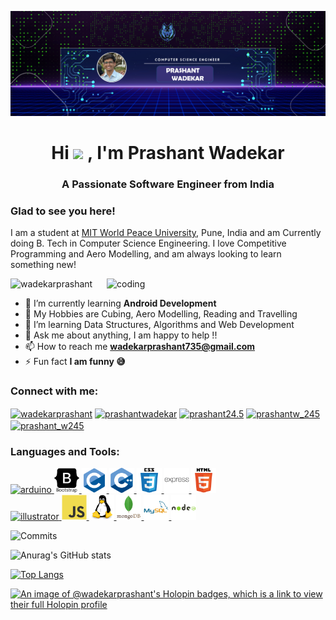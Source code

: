 ![logo](https://github.com/WadekarPrashant/WadekarPrashant/blob/main/PRBANNER.png)
<h1 align="center">Hi <img src="https://media.giphy.com/media/hvRJCLFzcasrR4ia7z/giphy.gif" width="35px">
, I'm Prashant Wadekar</h1>
<h3 align="center">A Passionate Software Engineer from India</h3>

### Glad to see you here! &nbsp; 

I am a student at [MIT World Peace University](https://mitwpu.edu.in), Pune, India and am Currently doing B. Tech in Computer Science Engineering. 
I love Competitive Programming and Aero Modelling, and am always looking to learn something new!

<!-- <img align="right" alt="coding" width="400" src="https://user-images.githubusercontent.com/74038190/235224431-e8c8c12e-6826-47f1-89fb-2ddad83b3abf.gif"> -->

<img align="right" alt="coding" width="350" src="https://user-images.githubusercontent.com/74038190/238353480-219bcc70-f5dc-466b-9a60-29653d8e8433.gif">

<p align="left"><img src="https://komarev.com/ghpvc/?username=wadekarprashant&label=Profile%20views&color=0e75b6&style=flat" alt="wadekarprashant" /> 
<!-- <a href="https://visitorbadge.io/status?path=https%3A%2F%2Fgithub.com%2FWadekarPrashant"><img src="https://api.visitorbadge.io/api/visitors?path=https%3A%2F%2Fgithub.com%2FWadekarPrashant&label=Visitors%3A%20&countColor=%23ba68c8&style=flat&labelStyle=none" /></a> -->
<!-- <img align="right" alt="coding" width="400" src="https://user-images.githubusercontent.com/55389276/140866485-8fb1c876-9a8f-4d6a-98dc-08c4981eaf70.gif"> -->
  <!-- <img align="right" alt="coding" width="400" src="https://user-images.githubusercontent.com/74038190/235224431-e8c8c12e-6826-47f1-89fb-2ddad83b3abf.gif"> -->
</p>

- 🌱 I’m currently learning **Android Development**
- 👨 My Hobbies are Cubing, Aero Modelling, Reading and Travelling
- 🚀 I’m learning Data Structures, Algorithms and Web Development
- 💬 Ask me about anything, I am happy to help !!
- 📫 How to reach me **wadekarprashant735@gmail.com**
- ⚡ Fun fact **I am funny 😅**

<h3 align="left">Connect with me:</h3>
<p align="left">
<a href="https://dev.to/wadekarprashant" target="blank"><img align="center" src="https://raw.githubusercontent.com/rahuldkjain/github-profile-readme-generator/master/src/images/icons/Social/devto.svg" alt="wadekarprashant" height="30" width="40" /></a>
<a href="https://linkedin.com/in/prashantwadekar" target="blank"><img align="center" src="https://raw.githubusercontent.com/rahuldkjain/github-profile-readme-generator/master/src/images/icons/Social/linked-in-alt.svg" alt="prashantwadekar" height="30" width="40" /></a>
<a href="https://instagram.com/prashant24.5" target="blank"><img align="center" src="https://raw.githubusercontent.com/rahuldkjain/github-profile-readme-generator/master/src/images/icons/Social/instagram.svg" alt="prashant24.5" height="30" width="40" /></a>
<a href="https://www.codechef.com/users/prashantw_245" target="blank"><img align="center" src="https://cdn.jsdelivr.net/npm/simple-icons@3.1.0/icons/codechef.svg" alt="prashantw_245" height="30" width="40" /></a>
<a href="https://codeforces.com/profile/prashant_w245" target="blank"><img align="center" src="https://raw.githubusercontent.com/rahuldkjain/github-profile-readme-generator/master/src/images/icons/Social/codeforces.svg" alt="prashant_w245" height="30" width="40" /></a>
</p>

<h3 align="left">Languages and Tools:</h3>
<p align="left"> <a href="https://www.arduino.cc/" target="_blank" rel="noreferrer"> <img src="https://cdn.worldvectorlogo.com/logos/arduino-1.svg" alt="arduino" width="40" height="40"/> </a> <a href="https://getbootstrap.com" target="_blank" rel="noreferrer"> <img src="https://raw.githubusercontent.com/devicons/devicon/master/icons/bootstrap/bootstrap-plain-wordmark.svg" alt="bootstrap" width="40" height="40"/> </a> <a href="https://www.cprogramming.com/" target="_blank" rel="noreferrer"> <img src="https://raw.githubusercontent.com/devicons/devicon/master/icons/c/c-original.svg" alt="c" width="40" height="40"/> </a> <a href="https://www.w3schools.com/cpp/" target="_blank" rel="noreferrer"> <img src="https://raw.githubusercontent.com/devicons/devicon/master/icons/cplusplus/cplusplus-original.svg" alt="cplusplus" width="40" height="40"/> </a> <a href="https://www.w3schools.com/css/" target="_blank" rel="noreferrer"> <img src="https://raw.githubusercontent.com/devicons/devicon/master/icons/css3/css3-original-wordmark.svg" alt="css3" width="40" height="40"/> </a> <a href="https://expressjs.com" target="_blank" rel="noreferrer"> <img src="https://raw.githubusercontent.com/devicons/devicon/master/icons/express/express-original-wordmark.svg" alt="express" width="40" height="40"/> </a> <a href="https://www.w3.org/html/" target="_blank" rel="noreferrer"> <img src="https://raw.githubusercontent.com/devicons/devicon/master/icons/html5/html5-original-wordmark.svg" alt="html5" width="40" height="40"/> </a> 
<br>
<a href="https://www.adobe.com/in/products/illustrator.html" target="_blank" rel="noreferrer"> <img src="https://www.vectorlogo.zone/logos/adobe_illustrator/adobe_illustrator-icon.svg" alt="illustrator" width="40" height="40"/> </a> <a href="https://developer.mozilla.org/en-US/docs/Web/JavaScript" target="_blank" rel="noreferrer"> <img src="https://raw.githubusercontent.com/devicons/devicon/master/icons/javascript/javascript-original.svg" alt="javascript" width="40" height="40"/> </a> <a href="https://www.linux.org/" target="_blank" rel="noreferrer"> <img src="https://raw.githubusercontent.com/devicons/devicon/master/icons/linux/linux-original.svg" alt="linux" width="40" height="40"/> </a> <a href="https://www.mongodb.com/" target="_blank" rel="noreferrer"> <img src="https://raw.githubusercontent.com/devicons/devicon/master/icons/mongodb/mongodb-original-wordmark.svg" alt="mongodb" width="40" height="40"/> </a> <a href="https://www.mysql.com/" target="_blank" rel="noreferrer"> <img src="https://raw.githubusercontent.com/devicons/devicon/master/icons/mysql/mysql-original-wordmark.svg" alt="mysql" width="40" height="40"/> </a> <a href="https://nodejs.org" target="_blank" rel="noreferrer"> <img src="https://raw.githubusercontent.com/devicons/devicon/master/icons/nodejs/nodejs-original-wordmark.svg" alt="nodejs" width="40" height="40"/> </a> </p>

<!-- [![My Stats](https://github-readme-stats.vercel.app/api/top-langs?username=wadekarprashant&show_icons=true&theme=material-palenight)](https://github.com/anuraghazra/github-readme-stats) -->

![Commits](https://github-readme-streak-stats.herokuapp.com/?user=WadekarPrashant&theme=material-palenight)

![Anurag's GitHub stats](https://github-readme-stats.vercel.app/api?username=wadekarprashant&show_icons=true&theme=material-palenight)

[![Top Langs](https://github-readme-stats.vercel.app/api/top-langs/?username=wadekarprashant&show_icons=true&theme=material-palenight&layout=compact)](https://github.com/anuraghazra/github-readme-stats)
<!-- ![Snake animation](https://github.com/wadekarprashant/wadekarprashant/blob/output/github-contribution-grid-snake.svg) -->

<!-- ![Top Langs](https://github-readme-stats.vercel.app/api?username=wadekarprashant&show_icons=true&theme=material-palenight&layout=compact) -->
<!-- ![Top Langs](https://github-readme-stats.vercel.app/api/top-langs/?username=wadekarprashant&size_weight=0.5&count_weight=0.5&theme=material-palenight) -->
<!-- (https://github.com/anuraghazra/github-readme-stats) -->


<!-- below is the holopin board  -->
<!--   [![An image of @wadekarprashant's Holopin badges, which is a link to view their full Holopin profile](https://holopin.me/wadekarprashant)](https://www.holopin.io/@wadekarprashant#) -->
[![An image of @wadekarprashant's Holopin badges, which is a link to view their full Holopin profile](https://holopin.me/wadekarprashant)](https://holopin.io/@wadekarprashant)
